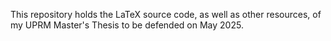This repository holds the LaTeX source code, as well as other resources, of my UPRM Master's Thesis to be defended on May 2025.
